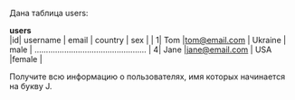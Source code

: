 Дана таблица users:

______________________users______________________         
|id| username |     email     | country | sex   |
| 1| Tom      |tom@email.com  | Ukraine | male  |
.................................................
| 4| Jane     |jane@email.com |   USA   |female |

Получите всю информацию о пользователях, имя которых начинается на букву J.